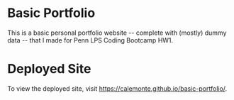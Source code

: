 # Basic Portfolio
This is a basic personal portfolio website -- complete with (mostly) dummy data -- that I made for Penn LPS Coding Bootcamp HW1.

# Deployed Site
To view the deployed site, visit https://calemonte.github.io/basic-portfolio/.
